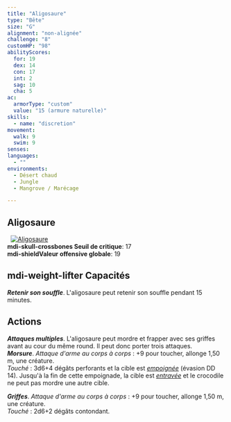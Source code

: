 ```yaml
---
title: "Aligosaure"
type: "Bête"
size: "G"
alignment: "non-alignée"
challenge: "8"
customHP: "98"
abilityScores:
  for: 19
  dex: 14
  con: 17
  int: 2
  sag: 10
  cha: 5
ac:
  armorType: "custom"
  value: "15 (armure naturelle)"
skills:
  - name: "discretion"
movement:
  walk: 9
  swim: 9
senses:
languages:
  - ""
environments:
  - Désert chaud
  - Jungle
  - Mangrove / Marécage

---
```

## Aligosaure
&nbsp;
[![Aligosaure](https://www.douaratil.fr/illustrations/bete/aligosaurem.png)](https://www.douaratil.fr/illustrations/bete/aligosaure.jpg)  
**<v-icon>mdi-skull-crossbones</v-icon> Seuil de critique**: 17      
**<v-icon>mdi-shield</v-icon>Valeur offensive globale**: 19   
## <v-icon>mdi-weight-lifter</v-icon> Capacités
_**Retenir son souffle**_. L'aligosaure peut retenir son souffle pendant 15 minutes.

## Actions
_**Attaques multiples**_. L'aligosaure peut mordre et frapper avec ses griffes avant au cour du même round. Il peut donc porter trois attaques.  
_**Morsure**_. _Attaque d'arme au corps à corps_ : +9 pour toucher, allonge 1,50 m, une créature.  
_Touché_ : 3d6+4 dégâts perforants et la cible est [_empoignée_](/gerer-la-sante-du-personnage/#empoigne) (évasion DD 14). Jusqu'à la fin de cette empoignade, la cible est [_entravée_](/gerer-la-sante-du-personnage/#entrave) et le crocodile ne peut pas mordre une autre cible.

_**Griffes**_. _Attaque d'arme au corps à corps_ : +9 pour toucher, allonge 1,50 m, une créature.  
_Touché_ : 2d6+2 dégâts contondant.
